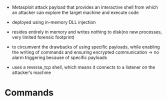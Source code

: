 - Metasploit attack payload that provides an interactive shell from which an attacker can explore the target machine and execute code
- deployed using in-memory DLL injection
- resides entirely in memory and writes nothing to disk(no new processes, very limited forensic footprint)


- to circumvent the drawbacks of using specific payloads, while enabling the writing of commands and ensuring encrypted communication
-> no alarm triggering because of specific payloads


- uses a reverse_tcp shell, which means it connects to a listener on the attacker’s machine


# Commands
